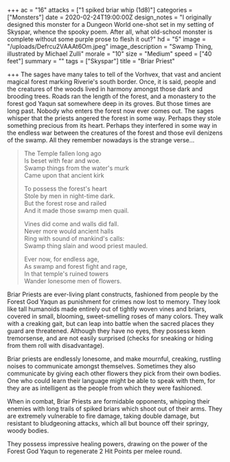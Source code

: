 +++
ac = "16"
attacks = ["1 spiked briar whip (1d8)"]
categories = ["Monsters"]
date = 2020-02-24T19:00:00Z
design_notes = "I originally designed this monster for a Dungeon World one-shot set in my setting of Skyspar, whence the spooky poem. After all, what old-school monster is complete without some purple prose to flesh it out?"
hd = "5"
image = "/uploads/Defrcu2VAAAt6Om.jpeg"
image_description = "Swamp Thing, illustrated by Michael Zulli"
morale = "10"
size = "Medium"
speed = ["40 feet"]
summary = ""
tags = ["Skyspar"]
title = "Briar Priest"

+++
The sages have many tales to tell of the Vorhvex, that vast and ancient magical forest marking Riverie's south border. Once, it is said, people and the creatures of the woods lived in harmony amongst those dark and brooding trees. Roads ran the length of the forest, and a monastery to the forest god Yaqun sat somewhere deep in its groves. But those times are long past. Nobody who enters the forest now ever comes out. The sages whisper that the priests angered the forest in some way. Perhaps they stole something precious from its heart. Perhaps they interfered in some way in the endless war between the creatures of the forest and those evil denizens of the swamp. All they remember nowadays is the strange verse...

> The Temple fallen long ago  
> Is beset with fear and woe.  
> Swamp things from the water's murk  
> Came upon that ancient kirk
>
> To possess the forest's heart  
> Stole by men in night-time dark.  
> But the forest rose and railed  
> And it made those swamp men quail.
>
> Vines did come and walls did fall.  
> Never more would ancient halls  
> Ring with sound of mankind's calls:  
> Swamp thing slain and wood priest mauled.
>
> Ever now, for endless age,  
> As swamp and forest fight and rage,  
> In that temple's ruined towers  
> Wander lonesome men of flowers.

Briar Priests are ever-living plant constructs, fashioned from people by the Forest God Yaqun as punishment for crimes now lost to memory. They look like tall humanoids made entirely out of tightly woven vines and briars, covered in small, blooming, sweet-smelling roses of many colors. They walk with a creaking gait, but can leap into battle when the sacred places they guard are threatened. Although they have no eyes, they possess keen tremorsense, and are not easily surprised (checks for sneaking or hiding from them roll with disadvantage).

Briar priests are endlessly lonesome, and make mournful, creaking, rustling noises to communicate amongst themselves. Sometimes they also communicate by giving each other flowers they pick from their own bodies. One who could learn their language might be able to speak with them, for they are as intelligent as the people from which they were fashioned.

When in combat, Briar Priests are formidable opponents, whipping their enemies with long trails of spiked briars which shoot out of their arms. They are extremely vulnerable to fire damage, taking double damage, but resistant to bludgeoning attacks, which all but bounce off their springy, woody bodies.

They possess impressive healing powers, drawing on the power of the Forest God Yaqun to regenerate 2 Hit Points per melee round.